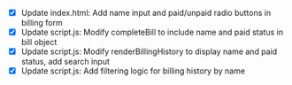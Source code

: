 - [x] Update index.html: Add name input and paid/unpaid radio buttons in billing form
- [x] Update script.js: Modify completeBill to include name and paid status in bill object
- [x] Update script.js: Modify renderBillingHistory to display name and paid status, add search input
- [x] Update script.js: Add filtering logic for billing history by name
